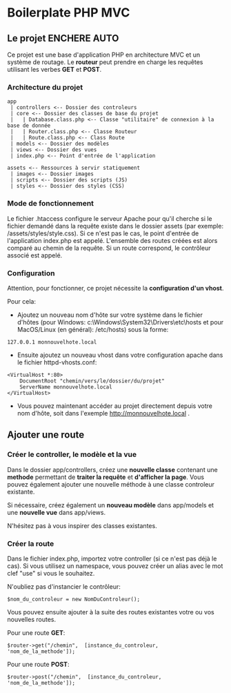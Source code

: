 # Boilerplate PHP MVC

## Le projet ENCHERE AUTO

Ce projet est une base d'application PHP en architecture MVC et un système de routage. Le **routeur** peut prendre en charge les requêtes utilisant les verbes **GET** et **POST**.

### Architecture du projet

```
app
 | controllers <-- Dossier des controleurs
 | core <-- Dossier des classes de base du projet
 |   | Database.class.php <-- Classe "utilitaire" de connexion à la base de donnée
 |   | Router.class.php <-- Classe Routeur
 |   | Route.class.php <-- Class Route
 | models <-- Dossier des modèles
 | views <-- Dossier des vues
 | index.php <-- Point d'entrée de l'application

assets <-- Ressources à servir statiquement
 | images <-- Dossier images
 | scripts <-- Dossier des scripts (JS)
 | styles <-- Dossier des styles (CSS)

```

### Mode de fonctionnement

Le fichier .htaccess configure le serveur Apache pour qu'il cherche si le fichier demandé dans la requête existe dans le dossier assets (par exemple: /assets/styles/style.css). Si ce n'est pas le cas, le point d'entrée de l'application index.php est appelé. L'ensemble des routes créées est alors comparé au chemin de la requête. Si un route correspond, le contrôleur associé est appelé.

### Configuration

Attention, pour fonctionner, ce projet nécessite la **configuration d'un vhost**.

Pour cela:

- Ajoutez un nouveau nom d'hôte sur votre système dans le fichier d'hôtes (pour Windows: c:\Windows\System32\Drivers\etc\hosts et pour MacOS/Linux (en général): /etc/hosts) sous la forme:

```
127.0.0.1 monnouvelhote.local
```

- Ensuite ajoutez un nouveau vhost dans votre configuration apache dans le fichier httpd-vhosts.conf:

```
<VirtualHost *:80>
    DocumentRoot "chemin/vers/le/dossier/du/projet"
    ServerName monnouvelhote.local
</VirtualHost>
```

- Vous pouvez maintenant accéder au projet directement depuis votre nom d'hôte, soit dans l'exemple http://monnouvelhote.local .

## Ajouter une route

### Créer le controller, le modèle et la vue

Dans le dossier app/controllers, créez une **nouvelle classe** contenant une **methode** permettant de **traiter la requête** et **d'afficher la page**. Vous pouvez également ajouter une nouvelle méthode à une classe controleur existante.

Si nécessaire, créez également un **nouveau modèle** dans app/models et une **nouvelle vue** dans app/views.

N'hésitez pas à vous inspirer des classes existantes.

### Créer la route

Dans le fichier index.php, importez votre controller (si ce n'est pas déjà le cas). Si vous utilisez un namespace, vous pouvez créer un alias avec le mot clef "use" si vous le souhaitez.

N'oubliez pas d'instancier le contrôleur:

```
$nom_du_controleur = new NomDuControleur();
```

Vous pouvez ensuite ajouter à la suite des routes existantes votre ou vos nouvelles routes.

Pour une route **GET**:

```
$router->get("/chemin",  [instance_du_controleur, 'nom_de_la_methode']);
```

Pour une route **POST**:

```
$router->post("/chemin",  [instance_du_controleur, 'nom_de_la_methode']);
```
